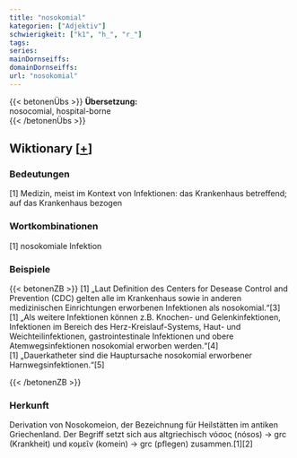 ```yaml
---
title: "nosokomial"
kategorien: ["Adjektiv"]
schwierigkeit: ["k1", "h_", "r_"]
tags:
series:
mainDornseiffs:
domainDornseiffs:
url: "nosokomial"
---
```


{{< betonenÜbs >}}
**Übersetzung:**  
nosocomial, hospital-borne  
{{< /betonenÜbs >}}

## Wiktionary [[+](https://de.wiktionary.org/wiki/nosokomial)]

### Bedeutungen
[1] Medizin, meist im Kontext von Infektionen: das Krankenhaus betreffend; auf das Krankenhaus bezogen  

### Wortkombinationen
[1] nosokomiale Infektion  

### Beispiele
{{< betonenZB >}}
[1] „Laut Definition des Centers for Desease Control and Prevention (CDC) gelten alle im Krankenhaus sowie in anderen medizinischen Einrichtungen erworbenen Infektionen als nosokomial.“[3]  
[1] „Als weitere Infektionen können z.B. Knochen- und Gelenkinfektionen, Infektionen im Bereich des Herz-Kreislauf-Systems, Haut- und Weichteilinfektionen, gastrointestinale Infektionen und obere Atemwegsinfektionen nosokomial erworben werden.“[4]  
[1] „Dauerkatheter sind die Hauptursache nosokomial erworbener Harnwegsinfektionen.“[5]  

{{< /betonenZB >}}
### Herkunft
Derivation von Nosokomeion, der Bezeichnung für Heilstätten im antiken Griechenland. Der Begriff setzt sich aus altgriechisch νόσος (nósos) → grc (Krankheit) und κομεῖν (komein) → grc (pflegen) zusammen.[1][2]  


